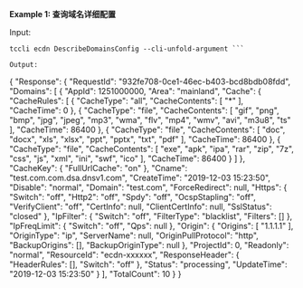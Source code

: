 **Example 1: 查询域名详细配置**



Input: 

```
tccli ecdn DescribeDomainsConfig --cli-unfold-argument ```

Output: 
```
{
    "Response": {
        "RequestId": "932fe708-0ce1-46ec-b403-bcd8bdb08fdd",
        "Domains": [
            {
                "AppId": 1251000000,
                "Area": "mainland",
                "Cache": {
                    "CacheRules": [
                        {
                            "CacheType": "all",
                            "CacheContents": [
                                "*"
                            ],
                            "CacheTime": 0
                        },
                        {
                            "CacheType": "file",
                            "CacheContents": [
                                "gif",
                                "png",
                                "bmp",
                                "jpg",
                                "jpeg",
                                "mp3",
                                "wma",
                                "flv",
                                "mp4",
                                "wmv",
                                "avi",
                                "m3u8",
                                "ts"
                            ],
                            "CacheTime": 86400
                        },
                        {
                            "CacheType": "file",
                            "CacheContents": [
                                "doc",
                                "docx",
                                "xls",
                                "xlsx",
                                "ppt",
                                "pptx",
                                "txt",
                                "pdf"
                            ],
                            "CacheTime": 86400
                        },
                        {
                            "CacheType": "file",
                            "CacheContents": [
                                "exe",
                                "apk",
                                "ipa",
                                "rar",
                                "zip",
                                "7z",
                                "css",
                                "js",
                                "xml",
                                "ini",
                                "swf",
                                "ico"
                            ],
                            "CacheTime": 86400
                        }
                    ]
                },
                "CacheKey": {
                    "FullUrlCache": "on"
                },
                "Cname": "test.com.com.dsa.dnsv1.com",
                "CreateTime": "2019-12-03 15:23:50",
                "Disable": "normal",
                "Domain": "test.com",
                "ForceRedirect": null,
                "Https": {
                    "Switch": "off",
                    "Http2": "off",
                    "Spdy": "off",
                    "OcspStapling": "off",
                    "VerifyClient": "off",
                    "CertInfo": null,
                    "ClientCertInfo": null,
                    "SslStatus": "closed"
                },
                "IpFilter": {
                    "Switch": "off",
                    "FilterType": "blacklist",
                    "Filters": []
                },
                "IpFreqLimit": {
                    "Switch": "off",
                    "Qps": null
                },
                "Origin": {
                    "Origins": [
                        "1.1.1.1"
                    ],
                    "OriginType": "ip",
                    "ServerName": null,
                    "OriginPullProtocol": "http",
                    "BackupOrigins": [],
                    "BackupOriginType": null
                },
                "ProjectId": 0,
                "Readonly": "normal",
                "ResourceId": "ecdn-xxxxxx",
                "ResponseHeader": {
                    "HeaderRules": [],
                    "Switch": "off"
                },
                "Status": "processing",
                "UpdateTime": "2019-12-03 15:23:50"
            }
        ],
        "TotalCount": 10
    }
}
```

